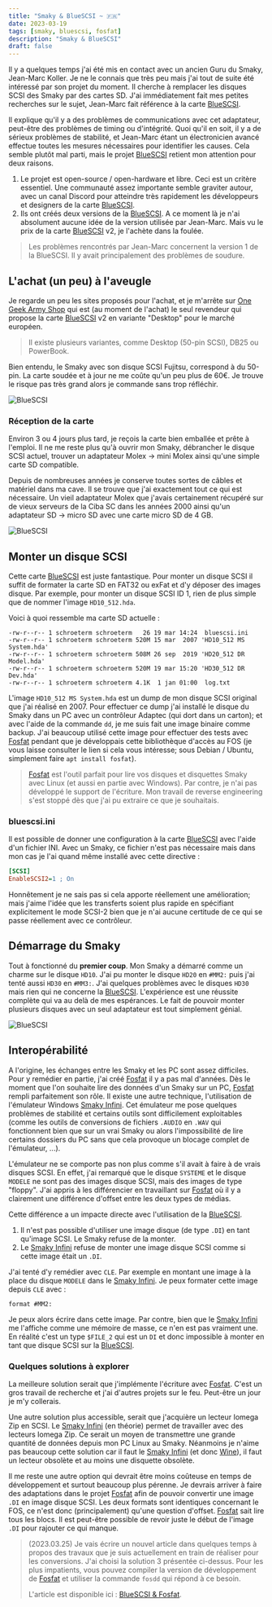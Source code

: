 ```yaml
---
title: "Smaky & BlueSCSI ~ 🇫🇷"
date: 2023-03-19
tags: [smaky, bluescsi, fosfat]
description: "Smaky & BlueSCSI"
draft: false
---
```


Il y a quelques temps j'ai été mis en contact avec un ancien Guru du Smaky,
Jean-Marc Koller. Je ne le connais que très peu mais j'ai tout de suite été
intéressé par son projet du moment. Il cherche à remplacer les disques SCSI des
Smaky par des cartes SD. J'ai immédiatement fait mes petites recherches sur le
sujet, Jean-Marc fait référence à la carte [BlueSCSI][1].

Il explique qu'il y a des problèmes de communications avec cet adaptateur,
peut-être des problèmes de timing ou d'intégrité. Quoi qu'il en soit, il y a de
sérieux problèmes de stabilité, et Jean-Marc étant un électronicien avancé
effectue toutes les mesures nécessaires pour identifier les causes. Cela semble
plutôt mal parti, mais le projet [BlueSCSI][1] retient mon attention pour deux
raisons.

1. Le projet est open-source / open-hardware et libre. Ceci est un critère
   essentiel. Une communauté assez importante semble graviter autour, avec un
   canal Discord pour atteindre très rapidement les développeurs et designers de
   la carte [BlueSCSI][1].
2. Ils ont créés deux versions de la [BlueSCSI][1]. A ce moment là je n'ai
   absolument aucune idée de la version utilisée par Jean-Marc. Mais vu le prix
   de la carte [BlueSCSI][1] v2, je l'achète dans la foulée.

> Les problèmes rencontrés par Jean-Marc concernent la version 1 de la BlueSCSI.
> Il y avait principalement des problèmes de soudure.

## L'achat (un peu) à l'aveugle

Je regarde un peu les sites proposés pour l'achat, et je m'arrête sur [One Geek
Army Shop][2] qui est (au moment de l'achat) le seul revendeur qui propose la
carte [BlueSCSI][1] v2 en variante "Desktop" pour le marché européen.

> Il existe plusieurs variantes, comme Desktop (50-pin SCSI), DB25 ou PowerBook.

Bien entendu, le Smaky avec son disque SCSI Fujitsu, correspond à du 50-pin. La
carte soudée et à jour ne me coûte qu'un peu plus de 60€. Je trouve le risque
pas très grand alors je commande sans trop réfléchir.

![BlueSCSI](/img/diskscsi.jpg)

### Réception de la carte

Environ 3 ou 4 jours plus tard, je reçois la carte bien emballée et prête à
l'emploi. Il ne me reste plus qu'à ouvrir mon Smaky, débrancher le disque SCSI
actuel, trouver un adaptateur Molex → mini Molex ainsi qu'une simple carte SD
compatible.

Depuis de nombreuses années je conserve toutes sortes de câbles et matériel dans
ma cave. Il se trouve que j'ai exactement tout ce qui est nécessaire. Un vieil
adaptateur Molex que j'avais certainement récupéré sur de vieux serveurs de la
Ciba SC dans les années 2000 ainsi qu'un adaptateur SD → micro SD avec une carte
micro SD de 4 GB.

![BlueSCSI](/img/bluescsi.jpg)

## Monter un disque SCSI

Cette carte [BlueSCSI][1] est juste fantastique. Pour monter un disque SCSI il
suffit de formater la carte SD en FAT32 ou exFat et d'y déposer des images
disque. Par exemple, pour monter un disque SCSI ID 1, rien de plus simple que de
nommer l'image `HD10_512.hda`.

Voici à quoi ressemble ma carte SD actuelle :

```
-rw-r--r-- 1 schroeterm schroeterm   26 19 mar 14:24  bluescsi.ini
-rw-r--r-- 1 schroeterm schroeterm 520M 15 mar  2007 'HD10_512 MS System.hda'
-rw-r--r-- 1 schroeterm schroeterm 508M 26 sep  2019 'HD20_512 DR Model.hda'
-rw-r--r-- 1 schroeterm schroeterm 520M 19 mar 15:20 'HD30_512 DR Dev.hda'
-rw-r--r-- 1 schroeterm schroeterm 4.1K  1 jan 01:00  log.txt
```

L'image `HD10_512 MS System.hda` est un dump de mon disque SCSI original que
j'ai réalisé en 2007. Pour effectuer ce dump j'ai installé le disque du Smaky
dans un PC avec un contrôleur Adaptec (qui dort dans un carton); et avec l'aide
de la commande `dd`, je me suis fait une image binaire comme backup. J'ai
beaucoup utilisé cette image pour effectuer des tests avec [Fosfat][3] pendant
que je développais cette bibliothèque d'accès au FOS (je vous laisse consulter
le lien si cela vous intéresse; sous Debian / Ubuntu, simplement faire
`apt install fosfat`).

> [Fosfat][3] est l'outil parfait pour lire vos disques et disquettes Smaky avec
> Linux (et aussi en partie avec Windows). Par contre, je n'ai pas développé le
> support de l'écriture. Mon travail de reverse engineering s'est stoppé dès que
> j'ai pu extraire ce que je souhaitais.

### bluescsi.ini

Il est possible de donner une configuration à la carte [BlueSCSI][1] avec l'aide
d'un fichier INI. Avec un Smaky, ce fichier n'est pas nécessaire mais dans mon
cas je l'ai quand même installé avec cette directive :

```ini
[SCSI]
EnableSCSI2=1 ; On
```

Honnêtement je ne sais pas si cela apporte réellement une amélioration; mais
j'aime l'idée que les transferts soient plus rapide en spécifiant explicitement
le mode SCSI-2 bien que je n'ai aucune certitude de ce qui se passe réellement
avec ce contrôleur.

## Démarrage du Smaky

Tout à fonctionné du **premier coup**. Mon Smaky a démarré comme un charme sur
le disque `HD10`. J'ai pu monter le disque `HD20` en `#MM2:` puis j'ai tenté
aussi `HD30` en `#MM3:`. J'ai quelques problèmes avec le disques `HD30` mais
rien qui ne concerne la [BlueSCSI][1]. L'expérience est une réussite complète
qui va au delà de mes espérances. Le fait de pouvoir monter plusieurs disques
avec un seul adaptateur est tout simplement génial.

![BlueSCSI](/img/smaky.jpg)

## Interopérabilité

A l'origine, les échanges entre les Smaky et les PC sont assez difficiles. Pour
y remédier en partie, j'ai créé [Fosfat][3] il y a pas mal d'années. Dès le
moment que l'on souhaite lire des données d'un Smaky sur un PC, [Fosfat][3]
rempli parfaitement son rôle. Il existe une autre technique, l'utilisation de
l'émulateur Windows [Smaky Infini][4]. Cet émulateur me pose quelques problèmes
de stabilité et certains outils sont difficilement exploitables (comme les
outils de conversions de fichiers `.AUDIO` en `.WAV` qui fonctionnent bien que
sur un vrai Smaky ou alors l'impossibilité de lire certains dossiers du PC sans
que cela provoque un blocage complet de l'émulateur, ...).

L'émulateur ne se comporte pas non plus comme s'il avait à faire à de vrais
disques SCSI. En effet, j'ai remarqué que le disque `SYSTEME` et le disque
`MODELE` ne sont pas des images disque SCSI, mais des images de type "floppy".
J'ai appris à les différencier en travaillant sur [Fosfat][3] où il y a
clairement une différence d'offset entre les deux types de médias.

Cette différence a un impacte directe avec l'utilisation de la [BlueSCSI][1].

1. Il n'est pas possible d'utiliser une image disque (de type `.DI`) en tant
   qu'image SCSI. Le Smaky refuse de la monter.
2. Le [Smaky Infini][4] refuse de monter une image disque SCSI comme si cette
   image était un `.DI`.

J'ai tenté d'y remédier avec `CLE`. Par exemple en montant une image à la place
du disque `MODELE` dans le [Smaky Infini][4]. Je peux formater cette image
depuis `CLE` avec :

```
format #MM2:
```

Je peux alors écrire dans cette image. Par contre, bien que le [Smaky Infini][4]
me l'affiche comme une mémoire de masse, ce n'en est pas vraiment une. En
réalité c'est un type `$FILE_2` qui est un `DI` et donc impossible à monter en
tant que disque SCSI sur la [BlueSCSI][1].

### Quelques solutions à explorer

La meilleure solution serait que j'implémente l'écriture avec [Fosfat][3]. C'est
un gros travail de recherche et j'ai d'autres projets sur le feu. Peut-être un
jour je m'y collerais.

Une autre solution plus accessible, serait que j'acquière un lecteur Iomega Zip
en SCSI. Le [Smaky Infini][4] (en théorie) permet de travailler avec des
lecteurs Iomega Zip. Ce serait un moyen de transmettre une grande quantité de
données depuis mon PC Linux au Smaky. Néanmoins je n'aime pas beaucoup cette
solution car il faut le [Smaky Infini][4] (et donc [Wine][6]), il faut un
lecteur obsolète et au moins une disquette obsolète.

Il me reste une autre option qui devrait être moins coûteuse en temps de
développement et surtout beaucoup plus pérenne. Je devrais arriver à faire des
adaptations dans le projet [Fosfat][3] afin de pouvoir convertir une image `.DI`
en image disque SCSI. Les deux formats sont identiques concernant le FOS, ce
n'est donc (principalement) qu'une question d'offset. [Fosfat][3] sait lire tous
les blocs. Il est peut-être possible de revoir juste le début de l'image `.DI`
pour rajouter ce qui manque.

> (2023.03.25) Je vais écrire un nouvel article dans quelques temps à propos des
> travaux que je suis actuellement en train de réaliser pour les conversions.
> J'ai choisi la solution 3 présentée ci-dessus. Pour les plus impatients, vous
> pouvez compiler la version de développement de [Fosfat][3] et utiliser la
> commande `fosdd` qui répond à ce besoin.
>
> L'article est disponible ici : [BlueSCSI & Fosfat][5].

[1]: https://bluescsi.com/
[2]: https://shop.onegeekarmy.eu/
[3]: https://github.com/Skywalker13/Fosfat
[4]: https://www.smaky.ch/infini
[5]: /posts/2023.03.26_bluescsi-fosfat/
[6]: https://www.winehq.org/

